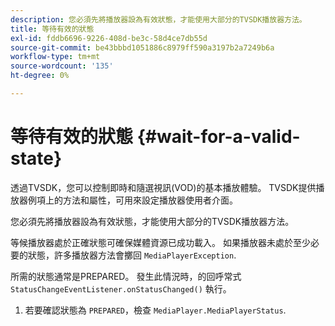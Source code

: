 ```yaml
---
description: 您必須先將播放器設為有效狀態，才能使用大部分的TVSDK播放器方法。
title: 等待有效的狀態
exl-id: fddb6696-9226-408d-be3c-58d4ce7db55d
source-git-commit: be43bbbd1051886c8979ff590a3197b2a7249b6a
workflow-type: tm+mt
source-wordcount: '135'
ht-degree: 0%

---
```


# 等待有效的狀態 {#wait-for-a-valid-state}

透過TVSDK，您可以控制即時和隨選視訊(VOD)的基本播放體驗。 TVSDK提供播放器例項上的方法和屬性，可用來設定播放器使用者介面。

您必須先將播放器設為有效狀態，才能使用大部分的TVSDK播放器方法。

等候播放器處於正確狀態可確保媒體資源已成功載入。 如果播放器未處於至少必要的狀態，許多播放器方法會擲回 `MediaPlayerException`.

所需的狀態通常是PREPARED。 發生此情況時，的回呼常式 `StatusChangeEventListener.onStatusChanged()` 執行。

1. 若要確認狀態為 `PREPARED`，檢查 `MediaPlayer.MediaPlayerStatus`.
